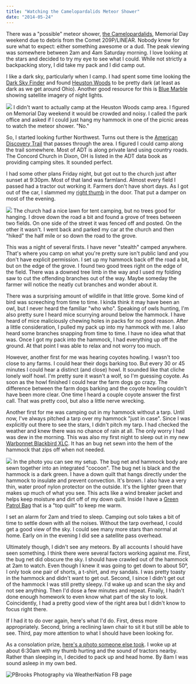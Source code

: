 ```yaml
---
title: "Watching the Camelopardalids Meteor Shower"
date: "2014-05-24"
---
```


There was a "possible" meteor shower,
[the Camelopardalids](http://earthsky.org/space/comet-209p-linear-meteor-shower-storm-may-2014),
Memorial Day weekend due to debris from the Comet 209P/LINEAR. Nobody
knew for sure what to expect: either something awesome or a dud. The
peak viewing was somewhere between 2am and 4am Saturday morning. I
love looking at the stars and decided to try my eye to see what I
could. While not strictly a backpacking story, I did take my pack and
I did camp out.

I like a dark sky, particularly when I camp. I had spent some time
looking the [Dark Sky Finder](http://www.jshine.net/astronomy/dark_sky/) and found
[Heuston Woods](http://www.jshine.net/astronomy/dark_sky/index.php?lat=39.41774559046118&lng=-84.42349639892575&zoom=9&pollution=true&selected_id=366)
to be pretty dark (at least as dark as we get around Ohio). Another
good resource for this is
[Blue Marble](http://blue-marble.de/nightlights/2012) showing
satellite imagery of night lights.

<img
src="/img/meteor-shower/Concord_Church__Dixon__OH_-_Google_Maps.png"
class="img-left" /> I didn't want to actually camp at the Heuston Woods camp area. I
figured on Memorial Day weekend it would be crowded and noisy. I
called the park office and asked if I could just hang my hammock in one of the
picnic areas to watch the meteor shower. "No."

So, I started looking further Northwest. Turns out there is the
[American Discovery Trail](http://www.discoverytrail.org/states/ohio/)
that passes through the area. I figured I could camp along the trail
somewhere. Most of ADT is along private land using country roads. The
Concord Church in Dixon, OH is listed in the ADT data book as
providing camping sites. It sounded perfect.

I had some other plans Friday night, but got out to the church just
after sunset at 9:30pm. Most of that land was farmland. Almost every
field I passed had a tractor out working it. Farmers don't have short
days. As I got out of the car, I slammed my
[right thumb](img/meteor-shower/thumb.jpg) in the door. That put a
damper on most of the evening.

<img src="/img/meteor-shower/church.jpg" class="img-right" /> The church had a nice lawn for tent camping, but no trees good for
hanging. I drove down the road a bit and found a grove of trees
between two fields. On one side of the street it was fenced off and
posted. On the other it wasn't. I went back and parked my car at the
church and then "hiked" the half mile or so down the road to the
grove.

This was a night of several firsts. I have never "stealth" camped
anywhere. That's where you camp on what you're pretty sure isn't
public land and you don't have explicit permission. I set up my
hammock back off the road a bit, but on the edge of the grove. I found
two good trees right on the edge of the field. There was a downed tree
limb in the way and I used my folding saw to cut the offending
branches out of the way. Maybe someday the farmer will notice the
neatly cut branches and wonder about it.

There was a surprising amount of wildlife in that little grove.
Some kind of bird was screeching from time to time. I kinda think it
may have been an owl, but I never heard the familiar "who who".
Speaking of owls hunting, I'm also pretty sure I heard mice scurrying
around below the hammock. I have heard of mice maliciously chewing
holes in packs for no good reason. After a little consideration, I
pulled my pack up into my hammock with me. I also heard some branches
snapping from time to time. I have no idea what that was. Once I got
my pack into the hammock, I had everything up off the ground. At that
point I was able to relax and not worry too much.

However, another first for me was hearing coyotes howling. I wasn't too
close to any farms. I could hear their dogs barking too. But every 30
or 45 minutes I could hear a distinct (and close) howl. It sounded
like that cliche lonely wolf howl. I'm pretty sure it wasn't a wolf,
so I'm guessing coyote. As soon as the howl finished I could hear the
farm dogs go crazy. The difference between the farm dogs barking and
the coyote howling couldn't have been more clear. One time I heard a
couple coyote answer the first call. That was pretty cool, but also a
little nerve wrecking.

Another first for me was camping out in my hammock without a tarp.
Until now, I've always pitched a tarp over my hammock "just in case".
Since I was explicitly out there to see the stars, I didn't pitch my
tarp. I had checked the weather and knew there was no chance of rain
at all. The only worry I had was dew in the morning. This was also my
first night to sleep out in my new
[Warbonnet Blackbird XLC](http://www.warbonnetoutdoors.com/blackbird-xlc/).
It has an bug net sewn into the hem of the hammock that zips off when not
needed.

<img src="http://note.io/RmYaZz" class="img-right" /> In the photo you
can see my setup. The bug net and hammock body are sewn together into
an integrated "cocoon". The bug net is black and the hammock is a dark
green. I have a down quilt that hangs directly under the hammock to
insulate and prevent convection. It's brown. I also have a very thin,
water proof nylon protector on the outside. It's the lighter green
that makes up much of what you see. This acts like a wind breaker
jacket and helps keep moisture and dirt off of my down quilt. Inside I
have a [Green Patrol Bag](http://amzn.com/B0046K63HY) that is a "top
quilt" to keep me warm.

I set an alarm for 2am and tried to sleep. Camping out solo takes a
bit of time to settle down with all the noises. Without the tarp
overhead, I could get a good view of the sky. I could see many more
stars than normal at home. Early on in the evening I did see a
satellite pass overhead.

Ultimately though, I didn't see any meteors. By all accounts I should
have seen something. I think there were several factors working
against me. First, the bug net did obscure the sky. I should have
crawled out of the hammock at 2am to watch. Even though I knew it was
going to get down to about 50&deg;, I only took one pair of shorts, a
t-shirt, and my sandals. I was pretty toasty in the hammock and didn't
want to get out. Second, I since I didn't get out of the hammock I was
still pretty sleepy. I'd wake up and scan the sky and not see
anything. Then I'd dose a few minutes and repeat. Finally, I hadn't
done enough homework to even know what part of the sky to look.
Coincidently, I had a pretty good view of the right area but I didn't
know to focus right there.

If I had it to do over again, here's what I'd do. First, dress more
appropriately. Second, bring a reclining lawn chair to sit it but
still be able to see. Third, pay more attention to what I should have
been looking for.

As a consolation prize,
[here's a photo someone else took](https://twitter.com/weathrlver/status/470167959306924033/photo/1).
I woke up at about 6:30am with my thumb hurting and the sound of
tractors nearby. Rather than sleeping in, I decided to pack up and
head home. By 8am I was sound asleep in my own bed.

![PBrooks Photography via WeatherNation FB page](https://pbs.twimg.com/media/BoZfRHFCcAETEvC.jpg)
